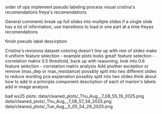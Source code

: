 order of ops
    implement pseudo labeling process visual
    cristina's recomendations
    freya's recomendations


General comments
    break up full slides into multiple slides
    if a single slide has a lot of information, use transitions to load in one part at a time
    freyas recomendations

finish pseudo label descirption

Cristina's revisions
    dataset
        coloring doesn't line up with rest of slides
        make it uniform
    feature selection - example plots
        looks great!
    feature selection - correlation matrix
        0.5 threshold, back up with reasoning, look into 0.6
    feature selection - correlation matrix analysis
        Add another exception or remove (max_dep or max_resistance)
        possibly split into two different slides to reduce wording
    pca explanation
        possibly split into two slides
        think about how to add in a principla component descirption of each of marion's labels
    add in image analysis


bad ws25 plots: 
data/cleaned_plots/_Thu_Aug__7_08_55_19_2025.png
data/cleaned_plots/_Thu_Aug__7_08_57_34_2025.png
data/cleaned_plots/_Tue_Aug__5_05_54_29_2025.png